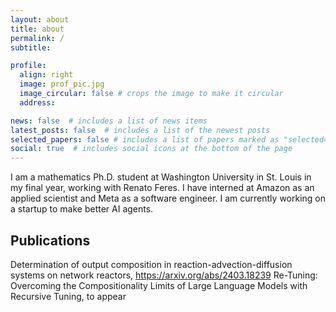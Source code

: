 ```yaml
---
layout: about
title: about
permalink: /
subtitle: 

profile:
  align: right
  image: prof_pic.jpg
  image_circular: false # crops the image to make it circular
  address: 

news: false  # includes a list of news items
latest_posts: false  # includes a list of the newest posts
selected_papers: false # includes a list of papers marked as "selected={true}"
social: true  # includes social icons at the bottom of the page
---
```


I am a mathematics Ph.D. student at Washington University in St. Louis in my final year, working with Renato Feres. I have interned at Amazon as an applied scientist and Meta as a software engineer. I am currently working on a startup to make better AI agents.

## Publications
Determination of output composition in reaction-advection-diffusion systems on network reactors, https://arxiv.org/abs/2403.18239
Re-Tuning: Overcoming the Compositionality Limits of Large Language Models with Recursive Tuning, to appear
